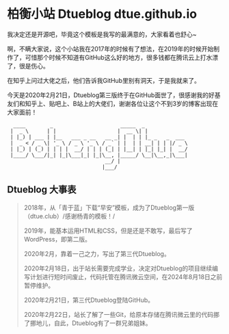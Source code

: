 # 柏衡小站 Dtueblog dtue.github.io

我决定还是开源吧，毕竟这个模板是我写的最满意的，大家看着也舒心~

啊，不瞒大家说，这个小站我在2017年的时候有了想法，在2019年的时候开始制作了，可惜那个时候不知道有GitHub这么好的地方，很多钱都在腾讯云上打水漂了，很是伤心。

在知乎上问过大佬之后，他们告诉我GitHub里别有洞天，于是我就来了。

今天是2020年2月21日，Dtueblog第三版终于在GitHub面世了，很感谢我的好基友们和知乎上、贴吧上、B站上的大佬们，谢谢各位让这个不到3岁的博客出现在大家面前！

```
  ____        _                      _____  _              
 |  _ \      | |                    |  __ \| |             
 | |_) | ___ | |__   ___ _ __   __ _| |  | | |_ _   _  ___ 
 |  _ < / _ \| '_ \ / _ \ '_ \ / _` | |  | | __| | | |/ _ \
 | |_) | (_) | | | |  __/ | | | (_| | |__| | |_| |_| |  __/
 |____/ \___/|_| |_|\___|_| |_|\__, |_____/ \__|\__,_|\___|
                                __/ |                      
                               |___/                       
```

## Dtueblog 大事表
> 2018年，从「青于蓝」下载“早安”模板，成为了Dtueblog第一版（dtue.club）/感谢杨青的模板！/
> 
> 2019年，能基本运用HTML和CSS，但是还是不敢写，最后写了WordPress，即第二版。
> 
> 2020年2月，靠着一己之力，写出了第三代Dtueblog。
> 
> 2020年2月18日，出于站长需要完成学业，决定对Dtueblog的项目继续编写计划进行短时间废止，代码托管在腾讯微云空间，在2024年8月18日之前暂停维护。
> 
> 2020年2月21日，第三代Dtueblog登陆GitHub。
> 
> 2020年2月22日，站长了解了一些Git，给原本存储在腾讯微云里的代码挪了挪地儿，自此，Dtueblog有了一群兄弟姐妹。
